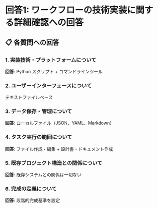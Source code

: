 # 回答1: ワークフローの技術実装に関する詳細確認への回答

## 📋 各質問への回答

### 1. 実装技術・プラットフォームについて
**回答**: Python スクリプト + コマンドラインツール

### 2. ユーザーインターフェースについて
テキストファイルベース

### 3. データ保存・管理について
**回答**: ローカルファイル（JSON、YAML、Markdown）

### 4. タスク実行の範囲について
**回答**: ファイル作成・編集 + 設計書・ドキュメント作成

### 5. 既存プロジェクト構造との関係について
**回答**: 既存システムとの関係は一切ない

### 6. 完成の定義について
**回答**: 段階的完成基準を設定

